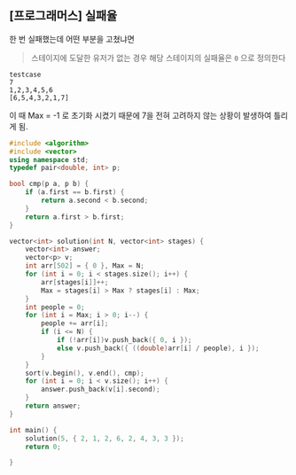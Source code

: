 ## [프로그래머스] 실패율

한 번 실패했는데 어떤 부분을 고쳤냐면

> 스테이지에 도달한 유저가 없는 경우 해당 스테이지의 실패율은 `0` 으로 정의한다

```
testcase
7
1,2,3,4,5,6
[6,5,4,3,2,1,7]
```

이 때 Max = -1 로 초기화 시켰기 때문에 7을 전혀 고려하지 않는 상황이 발생하여 틀리게 됨.



```c++
#include <algorithm>
#include <vector>
using namespace std;
typedef pair<double, int> p;

bool cmp(p a, p b) {
	if (a.first == b.first) {
		return a.second < b.second;
	}
	return a.first > b.first;
}

vector<int> solution(int N, vector<int> stages) {
	vector<int> answer;
	vector<p> v;
	int arr[502] = { 0 }, Max = N;
	for (int i = 0; i < stages.size(); i++) {
		arr[stages[i]]++;
		Max = stages[i] > Max ? stages[i] : Max;
	}
	int people = 0;
	for (int i = Max; i > 0; i--) {
		people += arr[i];
		if (i <= N) {
			if (!arr[i])v.push_back({ 0, i });
			else v.push_back({ ((double)arr[i] / people), i });
		}
	}
	sort(v.begin(), v.end(), cmp);
	for (int i = 0; i < v.size(); i++) {
		answer.push_back(v[i].second);
	}
	return answer;
}

int main() {
	solution(5, { 2, 1, 2, 6, 2, 4, 3, 3 });
	return 0;

}
```